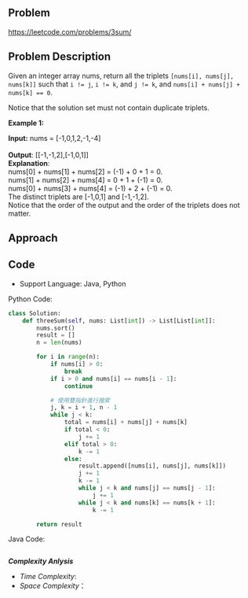 ## Problem

https://leetcode.com/problems/3sum/

## Problem Description

Given an integer array nums, return all the triplets `[nums[i], nums[j], nums[k]]` such that `i != j`, `i != k`, and `j != k`, and `nums[i] + nums[j] + nums[k] == 0`.

Notice that the solution set must not contain duplicate triplets.

 

**Example 1:**

**Input:** nums = [-1,0,1,2,-1,-4]  <br>  
**Output**: [[-1,-1,2],[-1,0,1]]  <br>
**Explanation**:   <br>
nums[0] + nums[1] + nums[2] = (-1) + 0 + 1 = 0.  <br>
nums[1] + nums[2] + nums[4] = 0 + 1 + (-1) = 0.  <br>
nums[0] + nums[3] + nums[4] = (-1) + 2 + (-1) = 0.  <br>
The distinct triplets are [-1,0,1] and [-1,-1,2].  <br>
Notice that the order of the output and the order of the triplets does not matter.


## Approach

## Code

- Support Language: Java, Python

Python Code:

```py
class Solution:
    def threeSum(self, nums: List[int]) -> List[List[int]]:
        nums.sort()  
        result = []
        n = len(nums)

        for i in range(n):
            if nums[i] > 0:
                break
            if i > 0 and nums[i] == nums[i - 1]:
                continue

            # 使用雙指針進行搜索
            j, k = i + 1, n - 1  
            while j < k:
                total = nums[i] + nums[j] + nums[k]  
                if total < 0:
                    j += 1  
                elif total > 0:
                    k -= 1  
                else:
                    result.append([nums[i], nums[j], nums[k]])  
                    j += 1
                    k -= 1
                    while j < k and nums[j] == nums[j - 1]:
                        j += 1
                    while j < k and nums[k] == nums[k + 1]:
                        k -= 1

        return result

```

Java Code:

```

```

**_Complexity Anlysis_**

- _Time Complexity_: 
- _Space Complexity_：

